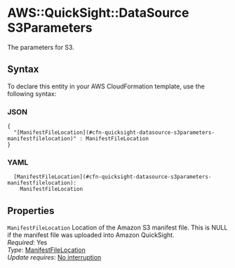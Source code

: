 # AWS::QuickSight::DataSource S3Parameters<a name="aws-properties-quicksight-datasource-s3parameters"></a>

The parameters for S3\.

## Syntax<a name="aws-properties-quicksight-datasource-s3parameters-syntax"></a>

To declare this entity in your AWS CloudFormation template, use the following syntax:

### JSON<a name="aws-properties-quicksight-datasource-s3parameters-syntax.json"></a>

```
{
  "[ManifestFileLocation](#cfn-quicksight-datasource-s3parameters-manifestfilelocation)" : ManifestFileLocation
}
```

### YAML<a name="aws-properties-quicksight-datasource-s3parameters-syntax.yaml"></a>

```
  [ManifestFileLocation](#cfn-quicksight-datasource-s3parameters-manifestfilelocation): 
    ManifestFileLocation
```

## Properties<a name="aws-properties-quicksight-datasource-s3parameters-properties"></a>

`ManifestFileLocation`  <a name="cfn-quicksight-datasource-s3parameters-manifestfilelocation"></a>
Location of the Amazon S3 manifest file\. This is NULL if the manifest file was uploaded into Amazon QuickSight\.  
*Required*: Yes  
*Type*: [ManifestFileLocation](aws-properties-quicksight-datasource-manifestfilelocation.md)  
*Update requires*: [No interruption](https://docs.aws.amazon.com/AWSCloudFormation/latest/UserGuide/using-cfn-updating-stacks-update-behaviors.html#update-no-interrupt)